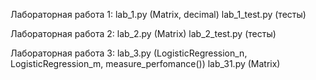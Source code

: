 Лабораторная работа 1:
  lab_1.py (Matrix, decimal)
  lab_1_test.py (тесты)
  
Лабораторная работа 2:
  lab_2.py (Matrix)
  lab_2_test.py (тесты)

Лабораторная работа 3:
  lab_3.py (LogisticRegression_n, LogisticRegression_m, measure_perfomance())
  lab_31.py (Matrix)
